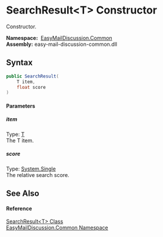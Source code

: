 SearchResult&lt;T> Constructor
==============================
Constructor.

  **Namespace:**  [EasyMailDiscussion.Common][1]  
  **Assembly:** easy-mail-discussion-common.dll

Syntax
------

```csharp
public SearchResult(
	T item,
	float score
)
```

#### Parameters

##### *item*
Type: [T][2]  
 The T item.

##### *score*
Type: [System.Single][3]  
 The relative search score.


See Also
--------

#### Reference
[SearchResult&lt;T> Class][2]  
[EasyMailDiscussion.Common Namespace][1]  

[1]: ../README.md
[2]: README.md
[3]: https://docs.microsoft.com/dotnet/api/system.single
